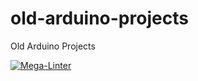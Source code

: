 # old-arduino-projects

Old Arduino Projects

[![Mega-Linter](https://github.com/joe-sharp/old-arduino-projects/workflows/Mega-Linter/badge.svg?branch=main)](https://nvuillam.github.io/mega-linter)

